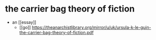 # the carrier bag theory of fiction

- an [[essay]]
  - [[go]] https://theanarchistlibrary.org/mirror/u/uk/ursula-k-le-guin-the-carrier-bag-theory-of-fiction.pdf

